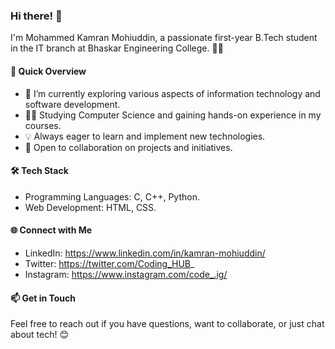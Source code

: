 ### Hi there! 👋

I'm Mohammed Kamran Mohiuddin, a passionate first-year B.Tech student in the IT branch at Bhaskar Engineering College. 👨‍💻

#### 🚀 Quick Overview

- 🌱 I’m currently exploring various aspects of information technology and software development.
- 👨‍🎓 Studying Computer Science and gaining hands-on experience in my courses.
- 💡 Always eager to learn and implement new technologies.
- 🤝 Open to collaboration on projects and initiatives.

#### 🛠️ Tech Stack

- Programming Languages: C, C++, Python.
- Web Development: HTML, CSS.

#### 🌐 Connect with Me

- LinkedIn: https://www.linkedin.com/in/kamran-mohiuddin/
- Twitter: https://twitter.com/Coding_HUB_
- Instagram: https://www.instagram.com/code_.ig/

#### 📫 Get in Touch

Feel free to reach out if you have questions, want to collaborate, or just chat about tech! 😊

<!---
Kamran-Mohiuddin/Kamran-Mohiuddin is a ✨ special ✨ repository because its `README.md` (this file) appears on your GitHub profile.
You can click the Preview link to take a look at your changes.
--->
